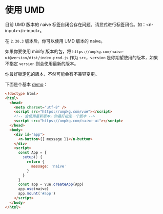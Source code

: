 # 使用 UMD

<n-alert title="警告" type="warning" :bordered="false">
  目前 UMD 版本的 naive 标签自闭合存在问题。请显式进行标签闭合。如：<n-text code>&lt;n-input>&lt;/n-input></n-text>。
</n-alert>

在 `2.30.3` 版本后，你可以使用 UMD 版本的 naive。

如果你要使用 minify 版本的包，将 `https://unpkg.com/naive-ui@version/dist/index.prod.js` 作为 `src`，`version` 是你期望使用的版本，如果不指定 `version` 则会使用最新的版本。

你最好锁定包的版本，不然可能会有不兼容变更。

下面是个基本 [demo](https://jsbin.com/saxubitaki/1/edit?html,output)：

```html
<!doctype html>
<html>
  <head>
    <meta charset="utf-8" />
    <script src="https://unpkg.com/vue"></script>
    <!-- 会使用最新版本，你最好指定一个版本 -->
    <script src="https://unpkg.com/naive-ui"></script>
  </head>
  <body>
    <div id="app">
      <n-button>{{ message }}</n-button>
    </div>
    <script>
      const App = {
        setup() {
          return {
            message: 'naive'
          }
        }
      }
      const app = Vue.createApp(App)
      app.use(naive)
      app.mount('#app')
    </script>
  </body>
</html>
```
